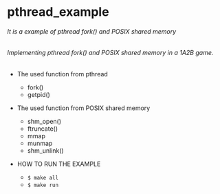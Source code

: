 # pthread_example
###### It is a example of pthread fork() and POSIX shared memory
###### Implementing pthread fork() and POSIX shared memory in a 1A2B game.


- The used function from pthread
  - fork()
  - getpid() 
  
- The used function from POSIX shared memory
  - shm_open()
  - ftruncate()
  - mmap
  - munmap
  - shm_unlink()
  
- HOW TO RUN THE EXAMPLE
  - `$ make all`
  - `$ make run`
